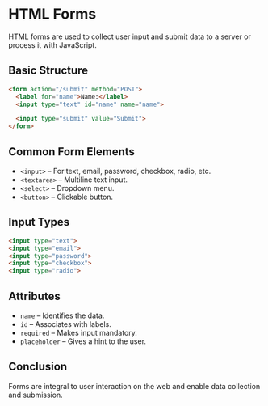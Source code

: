 # HTML Forms

HTML forms are used to collect user input and submit data to a server or process it with JavaScript.

## Basic Structure

```html
<form action="/submit" method="POST">
  <label for="name">Name:</label>
  <input type="text" id="name" name="name">

  <input type="submit" value="Submit">
</form>
```

## Common Form Elements

- `<input>` – For text, email, password, checkbox, radio, etc.
- `<textarea>` – Multiline text input.
- `<select>` – Dropdown menu.
- `<button>` – Clickable button.

## Input Types

```html
<input type="text">
<input type="email">
<input type="password">
<input type="checkbox">
<input type="radio">
```

## Attributes

- `name` – Identifies the data.
- `id` – Associates with labels.
- `required` – Makes input mandatory.
- `placeholder` – Gives a hint to the user.

## Conclusion

Forms are integral to user interaction on the web and enable data collection and submission.
